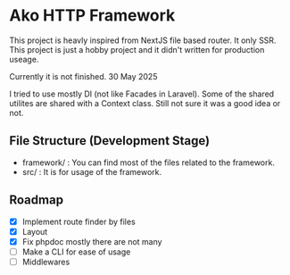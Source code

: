 # Ako HTTP Framework

This project is heavly inspired from NextJS file based router. It only SSR. 
This project is just a hobby project and it didn't written for production useage.

Currently it is not finished. 30 May 2025

I tried to use mostly DI (not like Facades in Laravel). Some of the shared utilites are shared with a Context class. Still not sure it was a good idea or not. 


## File Structure (Development Stage)
- framework/ : You can find most of the files related to the framework. 
- src/ : It is for usage of the framework.


## Roadmap
- [X] Implement route finder by files
- [X] Layout
- [X] Fix phpdoc mostly there are not many
- [ ] Make a CLI for ease of usage
- [ ] Middlewares
